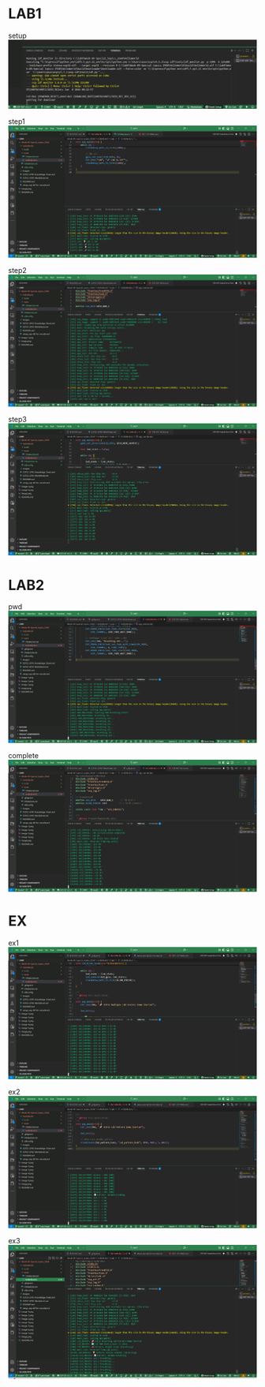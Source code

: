 # LAB1
setup
![alt text](image.png)

step1 
![alt text](image-1.png)

step2
![alt text](image-2.png)

step3
![alt text](image-3.png)

# LAB2
pwd
![alt text](image-4.png)

complete
![alt text](image-5.png)

# EX
ex1
![alt text](image-6.png)

ex2
![alt text](image-7.png)

ex3 
![alt text](image-8.png)